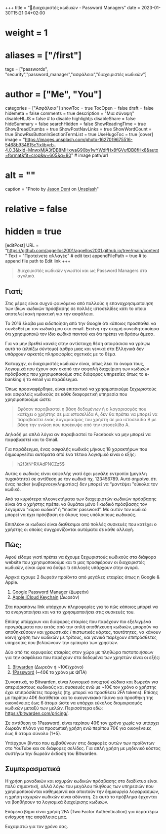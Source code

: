 +++
title = "🔐Διαχειριστές κωδικών - Password Managers"
date =  2023-01-30T15:21:04+02:00
# weight = 1
# aliases = ["/first"]
tags = ["passwords", "security","password_manager","ασφάλεια","διαχειριστές κωδικών"]
# author = ["Me", "You"]
categories = ["Ασφάλεια"]
showToc = true
TocOpen = false
draft = false
hidemeta = false
comments = true
description = "Μια σύνοψη"
disableHLJS = false # to disable highlightjs
disableShare = false
hideSummary = false
searchHidden = false
ShowReadingTime = true
ShowBreadCrumbs = true
ShowPostNavLinks = true
ShowWordCount = true
ShowRssButtonInSectionTermList = true
UseHugoToc = true
[cover]
   image = "https://images.unsplash.com/photo-1627019675516-5468b934815c?ixlib=rb-4.0.3&ixid=MnwxMjA3fDB8MHxwaG90by1wYWdlfHx8fGVufDB8fHx8&auto=format&fit=crop&w=605&q=80" # image path/url
#    alt = "<alt text>"
   caption =  "Photo by [Jason Dent](https://unsplash.com/@jdent) on [Unsplash](https://unsplash.com/)"
#    relative = false
#    hidden = true
[editPost]
    URL = "https://github.com/aggellos2001/aggellos2001.github.io/tree/main/content"
    Text = "Προτείνετε αλλαγές" # edit text
    appendFilePath = true # to append file path to Edit link
+++
> Διαχειριστές κωδικών γνωστοί και ως Password Managers στα αγγλικά.

## Γιατί;

Στις μέρες είναι συχνό φαινόμενο από πολλούς η επαναχρησιμοποίηση των ίδιων κωδικών πρόσβασης σε πολλές ιστοσελίδες κάτι το οποίο αποτελεί κακή πρακτική για την ασφάλεια.

Το 2016 έλαβα μια ειδοποίηση από την Google ότι κάποιος προσπαθεί να συνδεθεί με τον κωδικό μου στο email. Εκείνη την στιγμή συνειδητοποίησα ότι χρησιμοποιώ τον ίδιο κωδικό παντού και ότι πρέπει να δράσω άμεσα.

Για να μην βρεθεί κανείς στην αντίστοιχη θέση αποφάσισα να γράψω αυτό το (ελπίζω σύντομο) άρθρο μιας και γενικά στα Ελληνικά δεν υπάρχουν αρκετές πληροφορίες σχετικές με το θέμα.

Καταρχήν, οι διαχειριστές κωδικών είναι, όπως λέει το όνομα τους, λογισμικά που έχουν σαν σκοπό την ασφαλή διαχείριση των κωδικών πρόσβασης που χρησιμοποιούμε στις διάφορες υπηρεσίες όπως το e-banking ή το email για παράδειγμα.

Όπως προαναφέρθηκε, είναι επιτακτικό να χρησιμοποιούμε ξεχωριστούς και ασφαλείς κωδικούς σε κάθε διαφορετική υπηρεσία που χρησιμοποιούμε ώστε:

>Εφόσον παραβιαστεί η βάση δεδομένων ή ο λογαριασμός που κατέχει ο χρήστης σε μια ιστοσελίδα Α, δεν θα πρέπει να μπορεί να παραβιαστεί ένας λογαριασμός του χρήστη σε μια ιστοσελίδα Β με βάση την γνώση που προέκυψε από την ιστοσελίδα Α.

Δηλαδή με απλά λόγια αν παραβιαστεί το Facebook να μην μπορεί να παραβιαστεί και το Gmail.

Για παράδειγμα, ένας ασφαλής κωδικός μήκους 18 χαρακτήρων που δημιουργείται αυτόματα από ένα τέτοιο λογισμικό είναι ο εξής:

>h2f3tN^RXAdPNCZz5$

Αυτός ο κωδικός είναι ασφαλής γιατί έχει μεγάλη εντροπία (μεγάλη τυχαιότητα) σε αντίθεση με τον κωδικό πχ. 123456789. Αυτό σημαίνει ότι ένας hacker (κυβερνοεγκληματίας) δεν μπορεί να “μαντέψει "εύκολα τον κωδικό.

Από τα κυριότερα πλεονεκτήματα των διαχειριστών κωδικών πρόσβασης είναι ότι ο χρήστης πρέπει να θυμάται μόνο 1 κωδικό πρόσβασης τον λεγόμενο “κύριο κωδικό” ή “master password”. Με αυτόν τον κωδικό μπορεί να έχει πρόσβαση σε όλους τους υπόλοιπους κωδικούς.

Επιπλέον οι κωδικοί είναι διαθέσιμοι από πολλές συσκευές που κατέχει ο χρήστης οι οποίες συγχρονίζονται αυτόματα σε κάθε αλλαγή.

## Πώς;

Αφού είδαμε γιατί πρέπει να έχουμε ξεχωριστούς κωδικούς στα διάφορα website που χρησιμοποιούμε και τι μας προσφέρουν οι διαχειριστές κωδικών, είναι ώρα να δούμε τι επιλογές υπάρχουν στην αγορά.

Αρχικά έχουμε 2 δωρεάν προϊόντα από μεγάλες εταιρίες όπως η Google & Apple.

1. [Google Password Manager](https://support.google.com/accounts/answer/6197437) (Δωρεάν)
2. [Apple iCloud Keychain](https://support.apple.com/el-gr/HT204085) (Δωρεάν)

Στα παραπάνω link υπάρχουν πληροφορίες για το πώς κάποιος μπορεί να τα ενεργοποιήσει και να τα χρησιμοποιήσει στις συσκευές του.

Επίσης υπάρχουν και διάφορες εταιρίες που παρέχουν πιο εξελιγμένα προγράμματα που εκτός από την απλή αποθήκευση κωδικών, μπορούν να αποθηκεύσουν και χρεωστικές / πιστωτικές κάρτες, ταυτότητες, να κάνουν κοινή χρήση των κωδικών με τρίτους, και γενικά παρέχουν επιπρόσθετες υπηρεσίες που βελτιώνουν την εμπειρία των χρηστών.

Δύο από τις κορυφαίες εταιρίες στον χώρο με πληθώρα πιστοποιήσεων για την ασφάλεια που παρέχουν στα δεδομένα των χρηστών είναι οι εξής:

1. [Bitwarden](https://bitwarden.com/) (Δωρεάν ή ~10€/χρόνο)
2. [1Password](https://1password.eu/) (~40€ το χρόνο με ΦΠΑ)

Συνοπτικά, το Bitwarden, είναι λογισμικό ανοιχτού κώδικα και δωρεάν για απεριόριστους κωδικούς και συσκευές ενώ με ~10€ τον χρόνο ο χρήστης έχει επιπρόσθετες παροχές (πχ. μπορεί να προσθέσει 2FA tokens). Επίσης με περίπου 40€ διατίθεται και το οικογενειακό πλάνο για προσθήκη της οικογένειας έως 6 άτομα ώστε να υπάρχει εύκολος διαμοιρασμός κωδικών μεταξύ των μελών. Περισσότερα εδώ: https://bitwarden.com/pricing/.

Σε αντίθεση το 1Password, είναι περίπου 40€ τον χρόνο χωρίς να υπάρχει δωρεάν πλάνο για προσωπική χρήση ενώ περίπου 70€ για οικογένειες έως 6 άτομα σύνολο (1+5).

Υπάρχουν βίντεο που εμβαθύνουν στις διαφορές αυτών των προϊόντων στο YouTube και σε διάφορες σελίδες. Για απλή χρήση με μηδενικό κόστος συστήνω την δωρεάν έκδοση του Bitwarden.

## Συμπερασματικά

Η χρήση μοναδικών και ισχυρών κωδικών πρόσβασης στο διαδίκτυο είναι πολύ σημαντική, αλλά λόγω του μεγάλου πλήθους των υπηρεσιών που χρησιμοποιούνται καθημερινά και απαιτούν την δημιουργία λογαριασμών, η χρήση ισχυρών κωδικών είναι αδύνατη. Σε αυτό το πρόβλημα έρχονται να βοηθήσουν τα λογισμικά διαχείρισης κωδικών.

Επόμενο βήμα είναι χρήση 2FA (Two Factor Authentication) για περαιτέρω ενίσχυση της ασφάλειας μας.

Ευχαριστώ για τον χρόνο σας.
